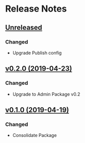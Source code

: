 # Release Notes

## [Unreleased](https://github.com/ixocreate/registry-package/compare/0.1.0...develop)

### Changed
- Upgrade Publish config

## [v0.2.0 (2019-04-23)](https://github.com/ixocreate/registry-package/compare/0.1.0...0.2.0)

### Changed
- Upgrade to Admin Package v0.2

## [v0.1.0 (2019-04-19)](https://github.com/ixocreate/registry-package/compare/master...0.1.0)

### Changed
- Consolidate Package
